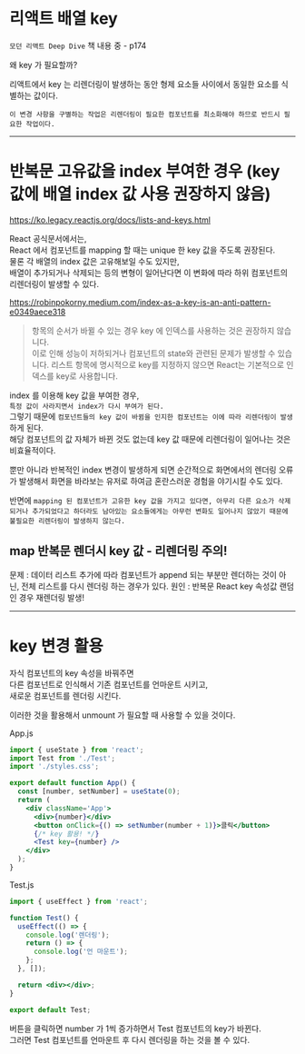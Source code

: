 # 리액트 배열 key

`모던 리액트 Deep Dive` 책 내용 중 - p174

왜 key 가 필요할까?

리액트에서 key 는 리렌더링이 발생하는 동안 형제 요소들 사이에서 동일한 요소를 식별하는 값이다.

`이 변경 사항을 구별하는 작업은 리렌더링이 필요한 컴포넌트를 최소화해야 하므로 반드시 필요한 작업이다.`

---

# 반복문 고유값을 index 부여한 경우 (key 값에 배열 index 값 사용 권장하지 않음)

https://ko.legacy.reactjs.org/docs/lists-and-keys.html

React 공식문서에서는,  
React 에서 컴포넌트를 mapping 할 때는 unique 한 key 값을 주도록 권장된다.  
물론 각 배열의 index 값은 고유해보일 수도 있지만,  
배열이 추가되거나 삭제되는 등의 변형이 일어난다면 이 변화에 따라 하위 컴포넌트의 리렌더링이 발생할 수 있다.

https://robinpokorny.medium.com/index-as-a-key-is-an-anti-pattern-e0349aece318

> 항목의 순서가 바뀔 수 있는 경우 key 에 인덱스를 사용하는 것은 권장하지 않습니다.  
> 이로 인해 성능이 저하되거나 컴포넌트의 state와 관련된 문제가 발생할 수 있습니다.
> 리스트 항목에 명시적으로 key를 지정하지 않으면 React는 기본적으로 인덱스를 key로 사용합니다.

index 를 이용해 key 값을 부여한 경우,  
`특정 값이 사라지면서 index가 다시 부여가 된다.`  
그렇기 때문에 `컴포넌트들의 key 값이 바뀜을 인지한 컴포넌트는 이에 따라 리렌더링이 발생`하게 된다.  
해당 컴포넌트의 값 자체가 바뀐 것도 없는데 key 값 때문에 리렌더링이 일어나는 것은 비효율적이다.

뿐만 아니라 반복적인 index 변경이 발생하게 되면 순간적으로 화면에서의 렌더링 오류가 발생해서 화면을 바라보는 유저로 하여금 혼란스러운 경험을 야기시킬 수도 있다.

반면에 `mapping 된 컴포넌트가 고유한 key 값을 가지고 있다면, 아무리 다른 요소가 삭제되거나 추가되었다고 하더라도 남아있는 요소들에게는 아무런 변화도 일어나지 않았기 때문에 불필요한 리렌더링이 발생하지 않는다.`

## map 반복문 렌더시 key 값 - 리렌더링 주의!

문제 : 데이터 리스트 추가에 따라 컴포넌트가 append 되는 부분만 렌더하는 것이 아닌, 전체 리스트를 다시 렌더링 하는 경우가 있다.
원인 : 반복문 React key 속성값 랜덤인 경우 재렌더링 발생!

---

# key 변경 활용

자식 컴포넌트의 key 속성을 바꿔주면  
다른 컴포넌트로 인식해서 기존 컴포넌트를 언마운트 시키고,  
새로운 컴포넌트를 렌더링 시킨다.

이러한 것을 활용해서 unmount 가 필요할 때 사용할 수 있을 것이다.

App.js

```jsx
import { useState } from 'react';
import Test from './Test';
import './styles.css';

export default function App() {
  const [number, setNumber] = useState(0);
  return (
    <div className='App'>
      <div>{number}</div>
      <button onClick={() => setNumber(number + 1)}>클릭</button>
      {/* key 활용! */}
      <Test key={number} />
    </div>
  );
}
```

Test.js

```jsx
import { useEffect } from 'react';

function Test() {
  useEffect(() => {
    console.log('렌더링');
    return () => {
      console.log('언 마운트');
    };
  }, []);

  return <div></div>;
}

export default Test;
```

버튼을 클릭하면 number 가 1씩 증가하면서 Test 컴포넌트의 key가 바뀐다.  
그러면 Test 컴포넌트를 언마운트 후 다시 렌더링을 하는 것을 볼 수 있다.
